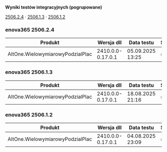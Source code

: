**Wyniki testów integracyjnych (pogrupowane)**

[2506.2.4](#enova365-250624) · [2506.1.3](#enova365-250613) · [2506.1.2](#enova365-250612)

### enova365 2506.2.4

| Produkt                          | Wersja dll        | Data testu       | Status |
|----------------------------------|-------------------|------------------|--------|
| AltOne.WielowymiarowyPodzialPlac | 2410.0.0-0.17.0.1 | 05.09.2025 13:25 | ✅      |

### enova365 2506.1.3

| Produkt                          | Wersja dll        | Data testu       | Status |
|----------------------------------|-------------------|------------------|--------|
| AltOne.WielowymiarowyPodzialPlac | 2410.0.0-0.17.0.1 | 18.08.2025 21:16 | ✅      |

### enova365 2506.1.2

| Produkt                          | Wersja dll        | Data testu       | Status |
|----------------------------------|-------------------|------------------|--------|
| AltOne.WielowymiarowyPodzialPlac | 2410.0.0-0.17.0.1 | 04.08.2025 23:09 | ✅      |


